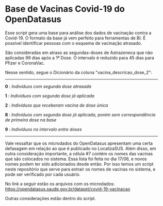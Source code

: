 # Base de Vacinas Covid-19 do OpenDatasus

Esse script gera uma base para análise dos dados de vacinação contra a Covid-19. O formato da base já vem perfeito para ferramentas de BI.
É possível identificar pessoas com o esquema de vacinação atrasado.

São consideradas em atraso as segundas-doses de Astrazeneca que não aplicadas 99 dias após a 1ª Dose. O intervalo é reduzido para 45 dias para Pfizer e CoronaVac.

Nesse sentido, segue o Dicionário da coluna "vacina_descricao_dose_2":

---
**0** : *Indivíduos com segunda dose atrasada*

**1** : *Indivíduos com segunda dose já aplicada*

**2** : *Indivíduos que receberam vacina de dose única*

**8** : *Indivíduos com segunda dose já aplicada, porém sem correspondência de primeira dose na base*

**9** : *Indivíduos no intervalo entre doses*

---


Vale ressaltar que os microdados do OpenDatasus apresentam uma certa defasagem em relação ao que é publicado no LocalizaSUS. Além disso, em outra consideração importante, a célula #7 contém os nomes das vacinas que são colocados no sistema. Essa lista foi feita no dia 17/06, e novos nomes podem ter sido adicionados desde então. Por isso temos um script neste repositório que serve para extrair os nomes de vacinas no sistema, e pode ser verificado por cada usuário.

No link a seguir estão os arquivos com os microdados:
https://opendatasus.saude.gov.br/dataset/covid-19-vacinacao

Outras considerações estão dentro do script.
